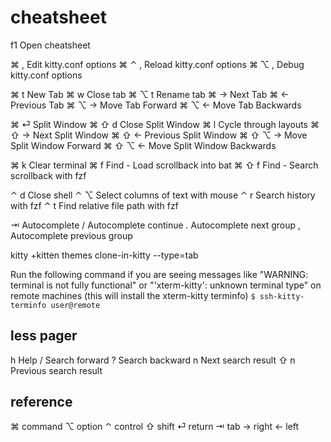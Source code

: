 # cheatsheet

f1      Open cheatsheet

⌘ ,     Edit kitty.conf options                 ⌘ ⌃ ,   Reload kitty.conf options
⌘ ⌥ ,   Debug kitty.conf options

⌘ t     New Tab
⌘ w     Close tab                               ⌘ ⌥ t   Rename tab
⌘ →     Next Tab                                ⌘ ←     Previous Tab
⌘ ⌥ →   Move Tab Forward                        ⌘ ⌥ ←   Move Tab Backwards

⌘ ⏎     Split Window
⌘ ⇧ d   Close Split Window                      ⌘ l     Cycle through layouts
⌘ ⇧ →   Next Split Window                       ⌘ ⇧ ←   Previous Split Window
⌘ ⇧ ⌥ → Move Split Window Forward               ⌘ ⇧ ⌥ ← Move Split Window Backwards

⌘ k     Clear terminal
⌘ f     Find - Load scrollback into bat         ⌘ ⇧ f   Find - Search scrollback with fzf

⌃ d     Close shell                             ⌃ ⌥     Select columns of text with mouse
⌃ r     Search history with fzf                 ⌃ t     Find relative file path with fzf

⇥       Autocomplete                            /       Autocomplete continue
.       Autocomplete next group                 ,       Autocomplete previous group

kitty +kitten themes
clone-in-kitty --type=tab

Run the following command if you are seeing messages like "WARNING: terminal is not fully functional" or "'xterm-kitty': unknown terminal type" on remote machines (this will install the xterm-kitty terminfo)
`$ ssh-kitty-terminfo user@remote`

## less pager

h       Help
/       Search forward                          ?       Search backward
n       Next search result                      ⇧ n     Previous search result

## reference

⌘ command   ⌥ option    ⌃ control   ⇧ shift
⏎ return    ⇥ tab       → right     ← left
